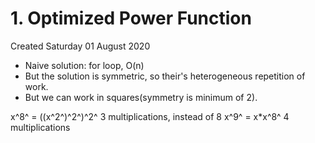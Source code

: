 # 1. Optimized Power Function
Created Saturday 01 August 2020


* Naive solution: for loop, O(n)
* But the solution is symmetric, so their's heterogeneous repetition of work.
* But we can work in squares(symmetry is minimum of 2).


x^8^ = ((x^2^)^2^)^2^ 3 multiplications, instead of 8
x^9^ = x*x^8^ 4 multiplications


